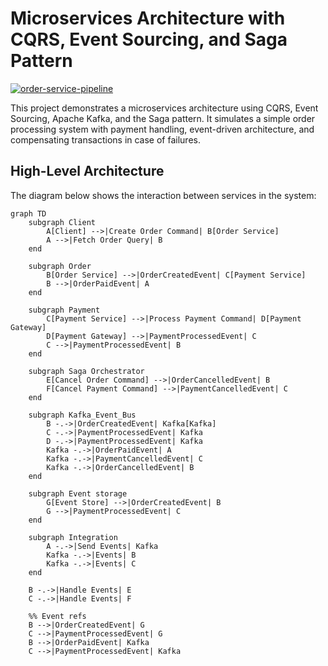 # Microservices Architecture with CQRS, Event Sourcing, and Saga Pattern

[![order-service-pipeline](https://github.com/MnzCrsh/microservices-order-organstock-processing/actions/workflows/order-service-pipeline.yml/badge.svg)](https://github.com/MnzCrsh/microservices-order-organstock-processing/actions/workflows/order-service-pipeline.yml)

This project demonstrates a microservices architecture using CQRS, Event Sourcing, Apache Kafka, and the Saga pattern. It simulates a simple order processing system with payment handling, event-driven architecture, and compensating transactions in case of failures.

## High-Level Architecture

The diagram below shows the interaction between services in the system:

```mermaid
graph TD
    subgraph Client
        A[Client] -->|Create Order Command| B[Order Service]
        A -->|Fetch Order Query| B
    end

    subgraph Order
        B[Order Service] -->|OrderCreatedEvent| C[Payment Service]
        B -->|OrderPaidEvent| A
    end

    subgraph Payment
        C[Payment Service] -->|Process Payment Command| D[Payment Gateway]
        D[Payment Gateway] -->|PaymentProcessedEvent| C
        C -->|PaymentProcessedEvent| B
    end

    subgraph Saga Orchestrator
        E[Cancel Order Command] -->|OrderCancelledEvent| B
        F[Cancel Payment Command] -->|PaymentCancelledEvent| C
    end

    subgraph Kafka_Event_Bus
        B -.->|OrderCreatedEvent| Kafka[Kafka]
        C -.->|PaymentProcessedEvent| Kafka
        D -.->|PaymentProcessedEvent| Kafka
        Kafka -.->|OrderPaidEvent| A
        Kafka -.->|PaymentCancelledEvent| C
        Kafka -.->|OrderCancelledEvent| B
    end

    subgraph Event storage
        G[Event Store] -->|OrderCreatedEvent| B
        G -->|PaymentProcessedEvent| C
    end

    subgraph Integration
        A -.->|Send Events| Kafka
        Kafka -.->|Events| B
        Kafka -.->|Events| C
    end

    B -.->|Handle Events| E
    C -.->|Handle Events| F

    %% Event refs
    B -->|OrderCreatedEvent| G
    C -->|PaymentProcessedEvent| G
    B -->|OrderPaidEvent| Kafka
    C -->|PaymentProcessedEvent| Kafka
